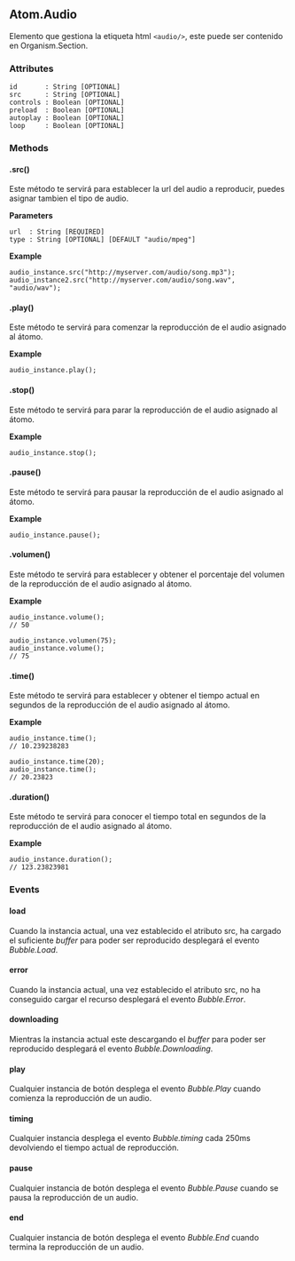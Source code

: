 ## Atom.Audio
Elemento que gestiona la etiqueta html `<audio/>`, este puede ser contenido en  Organism.Section.

### Attributes

```
id       : String [OPTIONAL]
src      : String [OPTIONAL]
controls : Boolean [OPTIONAL]
preload  : Boolean [OPTIONAL]
autoplay : Boolean [OPTIONAL]
loop     : Boolean [OPTIONAL]
```

### Methods

#### .src()
Este método te servirá para establecer la url del audio a reproducir, puedes asignar tambien el tipo de audio.

**Parameters**

```
url  : String [REQUIRED]
type : String [OPTIONAL] [DEFAULT "audio/mpeg"]
```

**Example**

```
audio_instance.src("http://myserver.com/audio/song.mp3");
audio_instance2.src("http://myserver.com/audio/song.wav", "audio/wav");
```

#### .play()
Este método te servirá para comenzar la reproducción de el audio asignado al átomo.

**Example**

```
audio_instance.play();
```

#### .stop()
Este método te servirá para parar la reproducción de el audio asignado al átomo.

**Example**

```
audio_instance.stop();
```

#### .pause()
Este método te servirá para pausar la reproducción de el audio asignado al átomo.

**Example**

```
audio_instance.pause();
```

#### .volumen()
Este método te servirá para establecer y obtener el porcentaje del volumen de la reproducción de el audio asignado al átomo.

**Example**

```
audio_instance.volume();
// 50

audio_instance.volumen(75);
audio_instance.volume();
// 75
```

#### .time()
Este método te servirá para establecer y obtener el tiempo actual en segundos de la reproducción de el audio asignado al átomo.

**Example**

```
audio_instance.time();
// 10.239238283

audio_instance.time(20);
audio_instance.time();
// 20.23823
```

#### .duration()
Este método te servirá para conocer el tiempo total en segundos de la reproducción de el audio asignado al átomo.

**Example**

```
audio_instance.duration();
// 123.23823981
```

### Events

#### load
Cuando la instancia actual, una vez establecido el atributo src, ha cargado el suficiente *buffer* para poder ser reproducido desplegará el evento *Bubble.Load*.

#### error
Cuando la instancia actual, una vez establecido el atributo src, no ha conseguido cargar el recurso desplegará el evento *Bubble.Error*.

#### downloading
Mientras la instancia actual este descargando el *buffer* para poder ser reproducido desplegará el evento *Bubble.Downloading*.

#### play
Cualquier instancia de botón desplega el evento *Bubble.Play* cuando comienza la reproducción de un audio.

#### timing
Cualquier instancia desplega el evento *Bubble.timing* cada 250ms devolviendo el tiempo actual de reproducción.

#### pause
Cualquier instancia de botón desplega el evento *Bubble.Pause* cuando se pausa la reproducción de un audio.

#### end
Cualquier instancia de botón desplega el evento *Bubble.End* cuando termina la reproducción de un audio.
